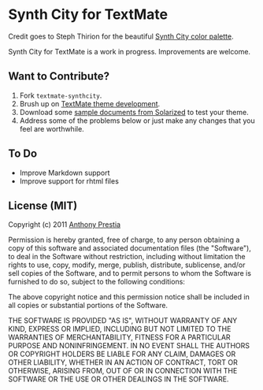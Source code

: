 # Synth City for TextMate

Credit goes to Steph Thirion for the beautiful [Synth City color palette](https://github.com/phest/synthcity/).

Synth City for TextMate is a work in progress. Improvements are welcome.

## Want to Contribute?

1. Fork <code>textmate-synthcity</code>.
2. Brush up on [TextMate theme development](http://manual.macromates.com/en/themes).
3. Download some [sample documents from Solarized](https://github.com/altercation/solarized/tree/master/utils/tests) to test your theme.
4. Address some of the problems below or just make any changes that you feel are worthwhile.

## To Do

* Improve Markdown support
* Improve support for rhtml files

## License (MIT)

Copyright (c) 2011 [Anthony Prestia](http://anthonyprestia.com)

Permission is hereby granted, free of charge, to any person obtaining a copy of this software and associated documentation files (the "Software"), to deal in the Software without restriction, including without limitation the rights to use, copy, modify, merge, publish, distribute, sublicense, and/or sell copies of the Software, and to permit persons to whom the Software is furnished to do so, subject to the following conditions:

The above copyright notice and this permission notice shall be included in all copies or substantial portions of the Software.

THE SOFTWARE IS PROVIDED "AS IS", WITHOUT WARRANTY OF ANY KIND, EXPRESS OR IMPLIED, INCLUDING BUT NOT LIMITED TO THE WARRANTIES OF MERCHANTABILITY, FITNESS FOR A PARTICULAR PURPOSE AND NONINFRINGEMENT. IN NO EVENT SHALL THE AUTHORS OR COPYRIGHT HOLDERS BE LIABLE FOR ANY CLAIM, DAMAGES OR OTHER LIABILITY, WHETHER IN AN ACTION OF CONTRACT, TORT OR OTHERWISE, ARISING FROM, OUT OF OR IN CONNECTION WITH THE SOFTWARE OR THE USE OR OTHER DEALINGS IN THE SOFTWARE.